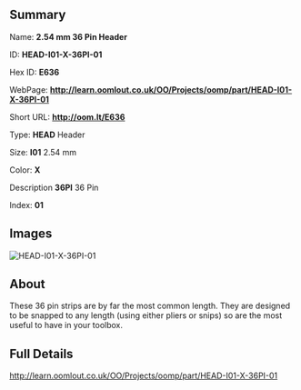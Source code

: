 

## Summary
 
Name: __2.54 mm 36 Pin Header__

ID: __HEAD-I01-X-36PI-01__

Hex ID: __E636__

WebPage: __http://learn.oomlout.co.uk/OO/Projects/oomp/part/HEAD-I01-X-36PI-01__

Short URL: __http://oom.lt/E636__


Type: __HEAD__ Header 

Size: __I01__ 2.54 mm 

Color: __X__  

Description __36PI__ 36 Pin 

Index: __01__


## Images
![HEAD-I01-X-36PI-01](http://oomlout.com/oomp-gen/parts/HEAD-I01-X-36PI-01/HEAD-I01-X-36PI-01_420.jpg)

## About

These 36 pin strips are by far the most common length. They are designed to be snapped to any length (using either pliers or snips) so are the most useful to have in your toolbox.

## Full Details

 http://learn.oomlout.co.uk/OO/Projects/oomp/part/HEAD-I01-X-36PI-01














